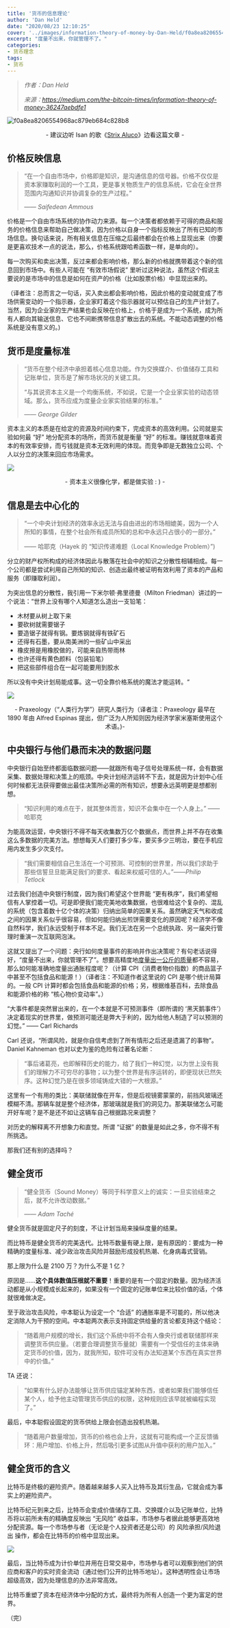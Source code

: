 ```yaml
---
title: '货币的信息理论'
author: 'Dan Held'
date: "2020/08/23 12:10:25"
cover: '../images/information-theory-of-money-by-Dan-Held/f0a8ea8206554968ac879eb684c828b8.png'
excerpt: "度量不出来，你就管理不了。"
categories:
- 货币理念
tags:
- 货币
---
```


> *作者：Dan Held*
> 
> *来源：<https://medium.com/the-bitcoin-times/information-theory-of-money-36247aebdfe1>*



![f0a8ea8206554968ac879eb684c828b8](../images/information-theory-of-money-by-Dan-Held/f0a8ea8206554968ac879eb684c828b8.png)

<p style="text-align:center">- 建议边听 Isan 的歌《<a href="https://open.spotify.com/track/4BqtTu3jBjQKD9c4irWhKz?si=CDA3B5IySvyxYxuG8975NQ">Strix Aluco</a>》边看这篇文章 -</p>



## 价格反映信息

> “在一个自由市场中，价格即是知识，是沟通信息的信号器。价格不仅仅是资本家赚取利润的一个工具，更是事关物质生产的信息系统，它会在全世界范围内沟通知识并协调复杂的生产过程。”
>
> —— *Saifedean Ammous*

价格是一个自由市场系统的协作动力来源。每一个决策者都依赖于可得的商品和服务的价格信息来帮助自己做决策，因为价格以自身一个指标反映出了所有已知的市场信息。换句话来说，所有相关信息在压缩之后最终都会在价格上显现出来（你要是更喜欢技术一点的说法，那么，价格系统跟哈希函数一样，是单向的）。

每一次购买和卖出决策，反过来都会影响价格，那么新的价格就携带着这个新的信息回到市场中。有些人可能在 “有效市场假说” 里听过这种说法，虽然这个假说主要说的是市场中的信息是如何在资产的价格（比如股票价格）中显现出来的。

（译者注：总而言之一句话，买入卖出都会影响价格，因此价格的变动就变成了市场供需变动的一个指示器，企业家盯着这个指示器就可以预估自己的生产计划了。当然，因为企业家的生产结果也会反映在价格上，价格于是成为一个系统，成为所有人都向其输送信息、它也不间断携带信息扩散出去的系统。不能动态调整的价格系统是没有意义的。)

## 货币是度量标准

> “货币在整个经济中承担着核心信息功能。作为交换媒介、价值储存工具和记账单位，货币是了解市场状况的关键工具。
>
> “与其说资本主义是一个均衡系统，不如说，它是一个企业家实验的动态领域。那么，货币应成为度量企业家实验结果的标准。”
>
> —— *George Gilder*

资本主义的本质是在给定的资源及时间约束下，完成资本的高效利用。公司就是实验如何最 “好” 地分配资本的场所，而货币就是衡量 “好” 的标准。赚钱就意味着资本的有效率安排，而亏钱就是资本无效利用的体现。而竞争即是无数独立公司、个人以分立的决策来回应市场需求。

![](../images/information-theory-of-money-by-Dan-Held/f8f5dd9bffe749809711971bc395ee13.png)

<p style="text-align:center">- 资本主义很像化学，都是做实验 : )  -</p>

## 信息是去中心化的

> “一个中央计划经济的效率永远无法与自由进出的市场相媲美，因为一个人所知的事情，在整个社会所有成员所知的总和中永远只占很小的一部分。”
>
> —— 哈耶克（Hayek 的 “知识传递难题（Local Knowledge Problem）”)

分立的财产权所构成的经济体因此与散落在社会中的知识之分散性相辅相成。每一个公司都是尝试利用自己所知的知识、创造出最终被证明有效利用了资本的产品和服务（即赚取利润）。

为突出信息的分散性，我引用一下米尔顿·弗里德曼（Milton Friedman）讲过的一个说法：“世界上没有哪个人知道怎么造出一支铅笔：

- 木材要从树上取下来
- 要砍树就需要锯子
- 要造锯子就得有钢。要炼钢就得有铁矿石
- 还得有石墨，要从南美洲的一些矿山中采出
- 橡皮擦是用橡胶做的，可能来自热带雨林
- 也许还得有黄色颜料（包装铅笔）
- 把这些部件组合在一起可能要用到胶水

所以没有中央计划局能成事。这一切全靠价格系统的魔法才能运转。“

![](../images/information-theory-of-money-by-Dan-Held/ffaed760a16740f2bba03bda5c70dfaa.png)

<p style="text-align:center">- Praxeology（“人类行为学”）研究人类行为（译者注：Praxeology 最早在 1890 年由 Alfred Espinas 提出，但广泛为人所知则因为经济学家米塞斯使用这个术语。)-</p>

## 中央银行与他们悬而未决的数据问题

中央银行自始至终都面临数据问题——就跟所有电子信号处理系统一样，会有数据采集、数据处理和决策上的瓶颈。中央计划经济运转不下去，就是因为计划中心任何时候都无法获得要做出最佳决策所必需的所有知识，想要永远英明更是想都别想。

> “知识利用的难点在于，就其整体而言，知识不会集中在一个人身上。” ——哈耶克

为能高效运营，中央银行不得不每天收集数万亿个数据点，而世界上并不存在收集这么多数据的完美方法。想想每天人们要打多少车，要买多少三明治，要在手机应用内发生多少次支付。

> “我们需要相信自己生活在一个可预测、可控制的世界里，所以我们求助于那些信誓旦旦能满足我们的要求、看起来权威可信的人。”——*Philip Tetlock*

过去我们创造中央银行制度，因为我们希望这个世界能 “更有秩序”，我们希望相信有人掌控着一切。可是即便我们能完美地收集数据，也很难给这个复杂的、混乱的系统（包含着数十亿个体的决策）归纳出简单的因果关系。虽然确定天气和收成之间的因果关系似乎很容易，但如何能归纳出煎饼需要变化的原因呢？经济学不像自然科学，我们永远受制于样本不足。我们无法在另一个总统执政、另一届央行管理时重演一次互联网泡沫。

这就又提出了一个问题：央行如何度量事件的影响并作出决策呢？有句老话说得好，“度量不出来，你就管理不了”。想要高精度地[度量出一公斤的质量](https://www.smithsonianmag.com/science-nature/redefine-kilogram-180970798/)都不容易，那么如何能准确地度量出通胀程度呢？（计算 CPI（消费者物价指数）的商品篮子中甚至不包括食品和能源！）（译者注：不知道作者这里说的 CPI 是哪个统计局算的。一般 CPI 计算时都会包括食品和能源的价格；另，根据维基百科，去除食品和能源价格的称 “核心物价变动率”。）

“大事件都是突然冒出来的，在一个本就是不可预测事件（即所谓的 ‘黑天鹅事件’）决定着现实的世界里，做预测可能还是弊大于利的，因为给他人制造了可以预测的幻觉。” —— Carl Richards

Carl 还说，“所谓风险，就是你自信考虑到了所有情形之后还是遗漏了的事物”。 Daniel Kahneman 也对以史为鉴的危险有过著名论断：

> “事后诸葛亮，也即解释历史的能力，给了我们一种幻觉，以为世上没有我们的理解力不可穷尽的事物；以为整个世界是有序运转的，即便现状已然失序。这种幻觉乃是在很多领域铸成大错的一大根源。”

这里有一个有用的类比：美联储就像在开车，但是后视镜雾蒙蒙的，前挡风玻璃还模糊不清。那辆车就是整个经济体，那玻璃就是我们的洞见力。那美联储怎么可能开好车呢？是不是还不如让这辆车自己根据路况来调整？

对历史的解释离不开想象力和直觉。所谓 “证据” 的数量是如此之多，你不得不有所挑选。

那我们还有别的选择吗？

## 健全货币

> “健全货币（Sound Money）等同于科学意义上的诚实：一旦实验结束之后，就不允许改动数据。”
>
> —— *Adam Taché*

健全货币就是固定尺子的刻度，不让计划当局来操纵度量的结果。

而比特币是健全货币的完美迭代。比特币数量有硬上限，是有原因的：要成为一种精确的度量标准、减少政治攻击风险并鼓励形成投机热潮、化身病毒式营销。

那上限为什么是 2100 万？为什么不是 1 亿？

原因是……**这个具体数值压根就不重要**！重要的是有一个固定的数量。因为经济活动都是从小规模成长起来的，如果没有一个固定的记账单位来比较价值的话，个体就很难做决定。

至于政治攻击风险，中本聪认为设定一个 “合适” 的通胀率是不可能的，所以他决定消除人为干预的空间。中本聪两次表示支持固定供给量的言论都支持这个结论：

> “随着用户规模的增长，我们这个系统中将不会有人像央行或者联储那样来调整货币供应量。（若要合理调整货币量就）需要有一个受信任的主体来确定货币的价值，因为，就我所知，软件可没有办法知道某个东西在真实世界中的价值。”

TA 还说：

> “如果有什么好办法能够让货币供应锚定某种东西，或者如果我们能够信任某个人，给予他主动管理货币供应的权限，这种规则应该早就被编程实现了。”

最后，中本聪假设固定的货币供给上限会创造出投机热潮。

> “随着用户数量增加，货币的价格也会上升，这就有可能构成一个正反馈循环：用户增加、价格上升，然后吸引更多试图从升值中获利的用户加入。”

## 健全货币的含义

比特币是终极的避险资产。随着越来越多人买入比特币及其衍生品，它就会成为事实上的避险资产。

比特币纪元到来之后，比特币会变成价值储存工具、交换媒介以及记账单位，比特币将以前所未有的精确度反映出 “无风险” 收益率，市场参与者据此能够更高效地分配资源。每一个市场参与者（无论是个人投资者还是公司）的 风险承担/风险退出 操作，都会在比特币的价格中显现出来。

![](../images/information-theory-of-money-by-Dan-Held/b085025912364fd2a7fb2f01572b13bd.png)

最后，当比特币成为计价单位并用在日常交易中，市场参与者可以观察到他们的供应商和客户的实时资金流动（通过他们公开的比特币地址）。这种透明性会让市场超级高效，因为处理信息的办法非常高效。

比特币重塑了资本在经济体中分配的方式，最终将为所有人创造一个更为富足的世界。

（完）
